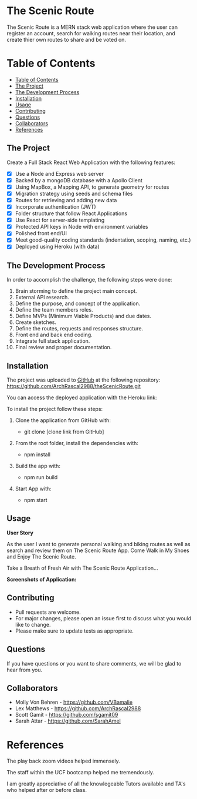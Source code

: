 # The Scenic Route
The Scenic Route is a MERN stack web application where the user can register an account, search for walking routes near their location, and create thier own routes to share and be voted on.

# Table of Contents
  - [Table of Contents](#table-of-contents)
  - [The Project](#the-project)
  - [The Development Process](#the-development-process)
  - [Installation](#installation)
  - [Usage](#usage)
  - [Contributing](#contributing)
  - [Questions](#questions)
  - [Collaborators](#collaborators)
  - [References](#references)

## The Project

Create a Full Stack React Web Application with the following features:

- [x] Use a Node and Express web server
- [x] Backed by a mongoDB database with a Apollo Client
- [x] Using MapBox, a Mapping API, to generate geometry for routes
- [x] Migration strategy using seeds and schema files
- [x] Routes for retrieving and adding new data
- [x] Incorporate authentication (JWT)
- [x] Folder structure that follow React Applications
- [x] Use React for server-side templating
- [x] Protected API keys in Node with environment variables
- [x] Polished front end/UI
- [x] Meet good-quality coding standards (indentation, scoping, naming, etc.)
- [x] Deployed using Heroku (with data)

## The Development Process

In order to accomplish the challenge, the following steps were done:

1. Brain storming to define the project main concept.
2. External API research.
3. Define the purpose, and concept of the application.
4. Define the team members roles.
5. Define MVPs (Minimum Viable Products) and due dates.
6. Create sketches.
7. Define the routes, requests and responses structure.
8. Front end and back end coding.
9. Integrate full stack application.
10. Final review and proper documentation.

## Installation

The project was uploaded to [GitHub](https://github.com/) at the following repository: 
https://github.com/ArchRascal2988/theScenicRoute.git

You can access the deployed application with the Heroku link: 

To install the project follow these steps:

1. Clone the application from GitHub with:

   - git clone [clone link from GitHub]

2. From the root folder, install the dependencies with:

   - npm install

3. Build the app with:
   - npm run build

4. Start App with:
    - npm start

## Usage

**User Story**

As the user I want to generate personal walking and biking routes as well as search and review them on The Scenic Route App. Come Walk in My Shoes and Enjoy The Scenic Route.

Take a Breath of Fresh Air with The Scenic Route Application...

**Screenshots of Application:**

## Contributing

- Pull requests are welcome.
- For major changes, please open an issue first to discuss what you would like to change.
- Please make sure to update tests as appropriate.

## Questions

If you have questions or you want to share comments, we will be glad to hear from you.

## Collaborators

- Molly Von Behren - https://github.com/VBamalie
- Lex Matthews - https://github.com/ArchRascal2988
- Scott Gamit - https://github.com/sgamit09
- Sarah Attar - https://github.com/SarahAmel

# References
The play back zoom videos helped immensely.

The staff within the UCF bootcamp helped me tremendously.

I am greatly appreciative of all the knowlegeable Tutors available and TA's who helped after or before class.
